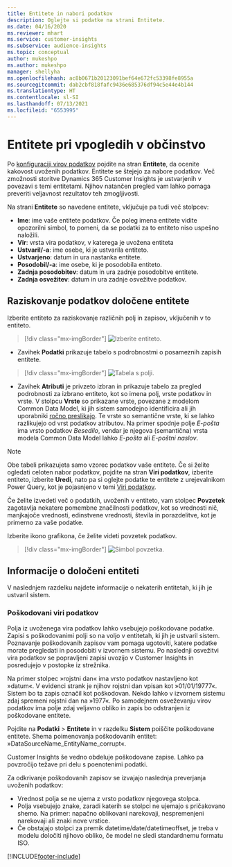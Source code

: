 ```yaml
---
title: Entitete in nabori podatkov
description: Oglejte si podatke na strani Entitete.
ms.date: 04/16/2020
ms.reviewer: mhart
ms.service: customer-insights
ms.subservice: audience-insights
ms.topic: conceptual
author: mukeshpo
ms.author: mukeshpo
manager: shellyha
ms.openlocfilehash: ac8b0671b20123091bef64e672fc53398fe8955a
ms.sourcegitcommit: dab2cbf818fafc9436e685376df94c5e44e4b144
ms.translationtype: HT
ms.contentlocale: sl-SI
ms.lasthandoff: 07/13/2021
ms.locfileid: "6553995"
---
```

# <a name="entities-in-audience-insights"></a>Entitete pri vpogledih v občinstvo

Po [konfiguraciji virov podatkov](data-sources.md) pojdite na stran **Entitete**, da ocenite kakovost uvoženih podatkov. Entitete se štejejo za nabore podatkov. Več zmožnosti storitve Dynamics 365 Customer Insights je ustvarjenih v povezavi s temi entitetami. Njihov natančen pregled vam lahko pomaga preveriti veljavnost rezultatov teh zmogljivosti.

Na strani **Entitete** so navedene entitete, vključuje pa tudi več stolpcev:

- **Ime**: ime vaše entitete podatkov. Če poleg imena entitete vidite opozorilni simbol, to pomeni, da se podatki za to entiteto niso uspešno naložili.
- **Vir**: vrsta vira podatkov, v katerega je uvožena entiteta
- **Ustvaril/-a**: ime osebe, ki je ustvarila entiteto.
- **Ustvarjeno**: datum in ura nastanka entitete.
- **Posodobil/-a**: ime osebe, ki je posodobila entiteto.
- **Zadnja posodobitev**: datum in ura zadnje posodobitve entitete.
- **Zadnja osvežitev**: datum in ura zadnje osvežitve podatkov.

## <a name="explore-a-specific-entitys-data"></a>Raziskovanje podatkov določene entitete

Izberite entiteto za raziskovanje različnih polj in zapisov, vključenih v to entiteto.

> [!div class="mx-imgBorder"]
> ![Izberite entiteto.](media/data-manager-entities-data.png "Izberite entiteto")

- Zavihek **Podatki** prikazuje tabelo s podrobnostmi o posameznih zapisih entitete.

> [!div class="mx-imgBorder"]
> ![Tabela s polji.](media/data-manager-entities-fields.PNG "Tabela s polji")

- Zavihek **Atributi** je privzeto izbran in prikazuje tabelo za pregled podrobnosti za izbrano entiteto, kot so imena polj, vrste podatkov in vrste. V stolpcu **Vrste** so prikazane vrste, povezane z modelom Common Data Model, ki jih sistem samodejno identificira ali jih uporabniki [ročno preslikajo](map-entities.md). Te vrste so semantične vrste, ki se lahko razlikujejo od vrst podatkov atributov. Na primer spodnje polje *E-pošta* ima vrsto podatkov *Besedilo*, vendar je njegova (semantična) vrsta modela Common Data Model lahko *E-pošta* ali *E-poštni naslov*.

> [!NOTE]
> Obe tabeli prikazujeta samo vzorec podatkov vaše entitete. Če si želite ogledati celoten nabor podatkov, pojdite na stran **Viri podatkov**, izberite entiteto, izberite **Uredi**, nato pa si oglejte podatke te entitete z urejevalnikom Power Query, kot je pojasnjeno v temi [Viri podatkov](data-sources.md).

Če želite izvedeti več o podatkih, uvoženih v entiteto, vam stolpec **Povzetek** zagotavlja nekatere pomembne značilnosti podatkov, kot so vrednosti nič, manjkajoče vrednosti, edinstvene vrednosti, števila in porazdelitve, kot je primerno za vaše podatke.

Izberite ikono grafikona, če želite videti povzetek podatkov.

> [!div class="mx-imgBorder"]
> ![Simbol povzetka.](media/data-manager-entities-summary.png "Tabela s povzetkom podatkov")

## <a name="entity-specific-information"></a>Informacije o določeni entiteti

V naslednjem razdelku najdete informacije o nekaterih entitetah, ki jih je ustvaril sistem.

### <a name="corrupted-data-sources"></a>Poškodovani viri podatkov

Polja iz uvoženega vira podatkov lahko vsebujejo poškodovane podatke. Zapisi s poškodovanimi polji so na voljo v entitetah, ki jih je ustvaril sistem. Poznavanje poškodovanih zapisov vam pomaga ugotoviti, katere podatke morate pregledati in posodobiti v izvornem sistemu. Po naslednji osvežitvi vira podatkov se popravljeni zapisi uvozijo v Customer Insights in posredujejo v postopke iz strežnika. 

Na primer stolpec »rojstni dan« ima vrsto podatkov nastavljeno kot »datum«. V evidenci strank je njihov rojstni dan vpisan kot »01/01/19777«. Sistem bo ta zapis označil kot poškodovan. Nekdo lahko v izvornem sistemu zdaj spremeni rojstni dan na »1977«. Po samodejnem osveževanju virov podatkov ima polje zdaj veljavno obliko in zapis bo odstranjen iz poškodovane entitete. 

Pojdite na **Podatki** > **Entitete** in v razdelku **Sistem** poiščite poškodovane entitete. Shema poimenovanja poškodovanih entitet: »DataSourceName_EntityName_corrupt«.

Customer Insights še vedno obdeluje poškodovane zapise. Lahko pa povzročijo težave pri delu s poenotenimi podatki.

Za odkrivanje poškodovanih zapisov se izvajajo naslednja preverjanja uvoženih podatkov: 

- Vrednost polja se ne ujema z vrsto podatkov njegovega stolpca.
- Polja vsebujejo znake, zaradi katerih se stolpci ne ujemajo s pričakovano shemo. Na primer: napačno oblikovani narekovaji, nespremenjeni narekovaji ali znaki nove vrstice.
- Če obstajajo stolpci za premik datetime/date/datetimeoffset, je treba v modelu določiti njihovo obliko, če model ne sledi standardnemu formatu ISO.



[!INCLUDE[footer-include](../includes/footer-banner.md)]
